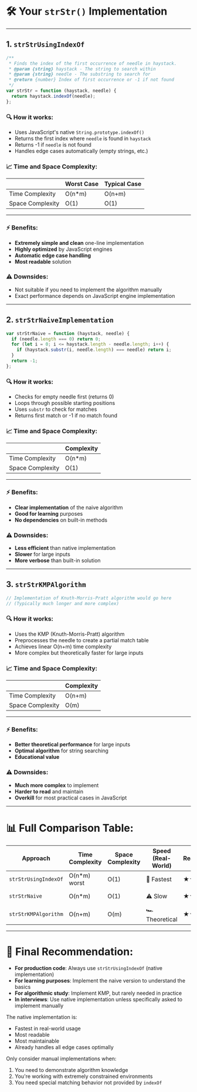 # 🛠 Your `strStr()` Implementation

---

## 1. `strStrUsingIndexOf`

```javascript
/**
 * Finds the index of the first occurrence of needle in haystack.
 * @param {string} haystack - The string to search within
 * @param {string} needle - The substring to search for
 * @return {number} Index of first occurrence or -1 if not found
 */
var strStr = function (haystack, needle) {
  return haystack.indexOf(needle);
};
```

### 🔍 How it works:

- Uses JavaScript's native `String.prototype.indexOf()`
- Returns the first index where `needle` is found in `haystack`
- Returns -1 if `needle` is not found
- Handles edge cases automatically (empty strings, etc.)

### 📈 Time and Space Complexity:

|                  | Worst Case | Typical Case |
| ---------------- | ---------- | ------------ |
| Time Complexity  | O(n\*m)    | O(n+m)       |
| Space Complexity | O(1)       | O(1)         |

---

### ⚡ Benefits:

- **Extremely simple and clean** one-line implementation
- **Highly optimized** by JavaScript engines
- **Automatic edge case handling**
- **Most readable** solution

### ⚠️ Downsides:

- Not suitable if you need to implement the algorithm manually
- Exact performance depends on JavaScript engine implementation

---

## 2. `strStrNaiveImplementation`

```javascript
var strStrNaive = function (haystack, needle) {
  if (needle.length === 0) return 0;
  for (let i = 0; i <= haystack.length - needle.length; i++) {
    if (haystack.substr(i, needle.length) === needle) return i;
  }
  return -1;
};
```

### 🔍 How it works:

- Checks for empty needle first (returns 0)
- Loops through possible starting positions
- Uses `substr` to check for matches
- Returns first match or -1 if no match found

### 📈 Time and Space Complexity:

|                  | Complexity |
| ---------------- | ---------- |
| Time Complexity  | O(n\*m)    |
| Space Complexity | O(1)       |

---

### ⚡ Benefits:

- **Clear implementation** of the naive algorithm
- **Good for learning** purposes
- **No dependencies** on built-in methods

### ⚠️ Downsides:

- **Less efficient** than native implementation
- **Slower** for large inputs
- **More verbose** than built-in solution

---

## 3. `strStrKMPAlgorithm`

```javascript
// Implementation of Knuth-Morris-Pratt algorithm would go here
// (Typically much longer and more complex)
```

### 🔍 How it works:

- Uses the KMP (Knuth-Morris-Pratt) algorithm
- Preprocesses the needle to create a partial match table
- Achieves linear O(n+m) time complexity
- More complex but theoretically faster for large inputs

### 📈 Time and Space Complexity:

|                  | Complexity |
| ---------------- | ---------- |
| Time Complexity  | O(n+m)     |
| Space Complexity | O(m)       |

---

### ⚡ Benefits:

- **Better theoretical performance** for large inputs
- **Optimal algorithm** for string searching
- **Educational value**

### ⚠️ Downsides:

- **Much more complex** to implement
- **Harder to read** and maintain
- **Overkill** for most practical cases in JavaScript

---

# 📊 Full Comparison Table:

| Approach             | Time Complexity | Space Complexity | Speed (Real-World) | Readability | Recommended Use             |
| -------------------- | --------------- | ---------------- | ------------------ | ----------- | --------------------------- |
| `strStrUsingIndexOf` | O(n\*m) worst   | O(1)             | 🚀 Fastest         | ★★★★★       | Always prefer in production |
| `strStrNaive`        | O(n\*m)         | O(1)             | ⚠️ Slow            | ★★★☆☆       | For learning/education      |
| `strStrKMPAlgorithm` | O(n+m)          | O(m)             | 🏎️ Theoretical     | ★★☆☆☆       | Special cases only          |

---

# 🎯 Final Recommendation:

- **For production code**: Always use `strStrUsingIndexOf` (native implementation)
- **For learning purposes**: Implement the naive version to understand the basics
- **For algorithmic study**: Implement KMP, but rarely needed in practice
- **In interviews**: Use native implementation unless specifically asked to implement manually

The native implementation is:

- Fastest in real-world usage
- Most readable
- Most maintainable
- Already handles all edge cases optimally

Only consider manual implementations when:

1. You need to demonstrate algorithm knowledge
2. You're working with extremely constrained environments
3. You need special matching behavior not provided by `indexOf`
